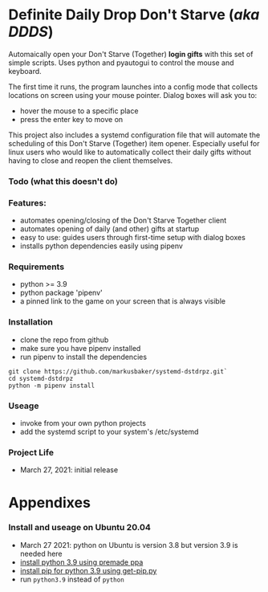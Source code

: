 # Definite Daily Drop Don't Starve (_aka DDDS_)
Automaically open your Don't Starve (Together) **login gifts** with this set of simple scripts. Uses python and pyautogui to control the mouse and keyboard.

The first time it runs, the program launches into a config mode that collects locations on screen using your mouse pointer. Dialog boxes will ask you to:
* hover the mouse to a specific place
* press the enter key to move on

This project also includes a systemd configuration file that will automate the scheduling of  this Don't Starve (Together) item opener. Especially useful for linux users who would like to automatically collect their daily gifts without having to close and reopen the client themselves.

### Todo (what this doesn't do) 

### Features:
* automates opening/closing of the Don't Starve Together client
* automates opening of daily (and other) gifts at startup
* easy to use: guides users through first-time setup with dialog boxes
* installs python dependencies easily using pipenv

### Requirements
* python >= 3.9
* python package 'pipenv'
* a pinned link to the game on your screen that is always visible

### Installation
* clone the repo from github
* make sure you have pipenv installed
* run pipenv to install the dependencies

~~~
git clone https://github.com/markusbaker/systemd-dstdrpz.git`  
cd systemd-dstdrpz
python -m pipenv install
~~~

### Useage
* invoke from your own python projects
* add the systemd script to your system's /etc/systemd

### Project Life
* March 27, 2021: initial release

# Appendixes

### Install and useage on Ubuntu 20.04
* March 27 2021: python on Ubuntu is version 3.8 but version 3.9 is needed here
* [install python 3.9 using premade ppa](https://linuxize.com/post/how-to-install-python-3-9-on-ubuntu-20-04/)
* [install pip for python 3.9 using get-pip.py](https://stackoverflow.com/questions/65644782/how-to-install-pip-for-python-3-9-on-ubuntu-20-04)
* run `python3.9` instead of `python`